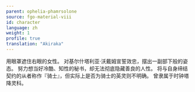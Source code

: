 ```yaml
---
parent: ophelia-phamrsolone
source: fgo-material-viii
id: character
language: zh
weight: 1
profile: true
translation: "Akiraka"
---
```


用眼罩遮住右眼的女性。
对基尔什塔利亚·沃戴姆宣誓效忠，摆出一副部下般的姿态。
努力想当好冷酷、知性的秘书，却无法彻底隐藏善良的人性。
将与自身缔结契约的从者称作『骑士』，但实际上是否为骑士的英灵则不明确。
曾隶属于时钟塔降灵科。
